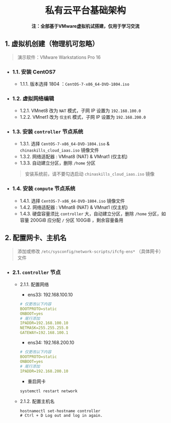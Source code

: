 <div align="center">

# 私有云平台基础架构
#### **注：全部基于VMware虚拟机试搭建，仅用于学习交流**
</div>

## 1. 虚拟机创建（物理机可忽略）
> 演示软件：VMware Warkstations Pro 16

- ### 1.1. 安装 CentOS7
    - 1.1.1. 版本选择 1804 ：`CentOS-7-x86_64-DVD-1804.iso`

- ### 1.2. 虚拟网络编辑
    - 1.2.1. VMnet8 改为 `NAT` 模式，子网 IP 设置为 `192.168.100.0`
    - 1.2.2. VMnet1 改为 `仅主机` 模式，子网 IP 设置为 `192.168.200.0`

- ### 1.3. 安装 `controller` 节点系统
    - 1.3.1. 选择 `CentOS-7-x86_64-DVD-1804.iso` & `chinaskills_cloud_iaas.iso` 镜像文件
    - 1.3.2. 网络适配器 : VMnat8 (NAT) & VMnat1 (仅主机)
    - 1.3.3. 自动建立分区，删除 `/home` 分区
    > 安装系统前，请不要勾选启动 `chinaskills_cloud_iaas.iso` 镜像

- ### 1.4. 安装 `compute` 节点系统
    - 1.4.1. 选择 `CentOS-7-x86_64-DVD-1804.iso` 镜像文件
    - 1.4.2. 网络适配器 : VMnat8 (NAT) & VMnat1 (仅主机)
    - 1.4.3. 硬盘容量须比 `controller` 大，自动建立分区，删除 `/home` 分区，如容量 200GiB 应分配 `/` 分区 100GiB ，剩余容量备用

## 2. 配置网卡、主机名
> 添加或修改 `/etc/sysconfig/network-scripts/ifcfg-ens*` （具体网卡）文件
- ### 2.1. `controller` 节点
    - 2.1.1. 配置网络
        * ens33: 192.168.100.10
        ```yaml
        # 仅更改以下内容
        BOOTPROTO=static
        ONBOOT=yes
        # 尾行添加
        IPADDR=192.168.100.10
        NETMASK=255.255.255.0
        GATEWAY=192.168.100.1
        ```

        * ens34: 192.168.200.10
        ```yaml
        # 仅更改以下内容
        BOOTPROTO=static
        ONBOOT=yes
        # 尾行添加
        IPADDR=192.168.200.10
        ```
        * 重启网卡
        ```shell
        systemctl restart network
        ```
    - 2.1.2. 配置主机名
        ```shell
        hostnamectl set-hostname controller
        # Ctrl + D Log out and log in again.
        ```
